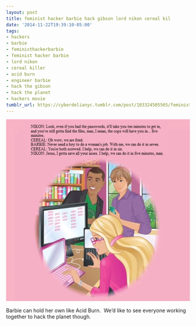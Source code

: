 ```yaml
---
layout: post
title: feminist hacker barbie hack gibson lord nikon cereal kil
date: '2014-11-22T19:39:10-05:00'
tags:
- hackers
- barbie
- feministhackerbarbie
- feminist hacker barbie
- lord nikon
- cereal killer
- acid burn
- engineer barbie
- hack the gibson
- hack the planet
- hackers movie
tumblr_url: https://cyberdelianyc.tumblr.com/post/103324505565/feminist-hacker-barbie-hack-gibson-lord-nikon-cereal-kil
---
```

 ![](/images/tumblr_nfgv5aXLPw1tqzrm7o1_640.png)  

Barbie can hold her own like Acid Burn. &nbsp;We’d like to see everyone working together to hack the planet though.
